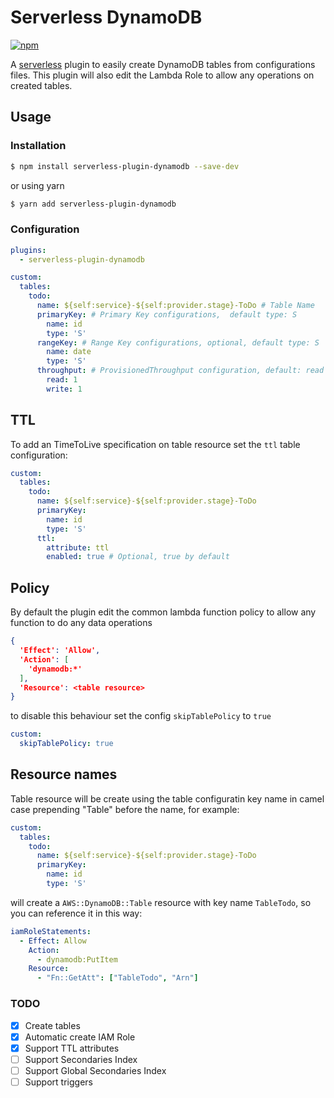 # Serverless DynamoDB

[![npm](https://img.shields.io/npm/v/serverless-plugin-dynamodb.svg)](https://www.npmjs.com/package/serverless-plugin-dynamodb)

A [serverless](https://serverless.com) plugin to easily create DynamoDB tables from configurations files. This plugin will also edit the Lambda Role to allow any operations on created tables.

## Usage

### Installation

```bash
$ npm install serverless-plugin-dynamodb --save-dev
```
or using yarn
```bash
$ yarn add serverless-plugin-dynamodb
```

### Configuration

```yaml
plugins:
  - serverless-plugin-dynamodb

custom:
  tables:
    todo:
      name: ${self:service}-${self:provider.stage}-ToDo # Table Name
      primaryKey: # Primary Key configurations,  default type: S
        name: id
        type: 'S'
      rangeKey: # Range Key configurations, optional, default type: S
        name: date
        type: 'S'
      throughput: # ProvisionedThroughput configuration, default: read 1 and write 1
        read: 1
        write: 1
```

## TTL

To add an TimeToLive specification on table resource set the `ttl` table configuration:
```yml
custom:
  tables:
    todo:
      name: ${self:service}-${self:provider.stage}-ToDo
      primaryKey:
        name: id
        type: 'S'
      ttl: 
        attribute: ttl
        enabled: true # Optional, true by default
```

## Policy

By default the plugin edit the common lambda function policy to allow any function to do any data operations
```json
{
  'Effect': 'Allow',
  'Action': [
    'dynamodb:*'
  ],
  'Resource': <table resource>
}
``` 
to disable this behaviour set the config `skipTablePolicy` to `true`
```yaml
custom:
  skipTablePolicy: true
```

## Resource names

Table resource will be create using the table configuratin key name in camel case prepending "Table" before the name,
for example:
```yml
custom:
  tables:
    todo:
      name: ${self:service}-${self:provider.stage}-ToDo
      primaryKey:
        name: id
        type: 'S'
```
will create a `AWS::DynamoDB::Table` resource with key name `TableTodo`, so you can reference it in this way:
```yml
iamRoleStatements:
  - Effect: Allow
    Action:
      - dynamodb:PutItem
    Resource: 
      - "Fn::GetAtt": ["TableTodo", "Arn"]
```

### TODO

- [x] Create tables
- [x] Automatic create IAM Role
- [x] Support TTL attributes
- [ ] Support Secondaries Index
- [ ] Support Global Secondaries Index
- [ ] Support triggers
